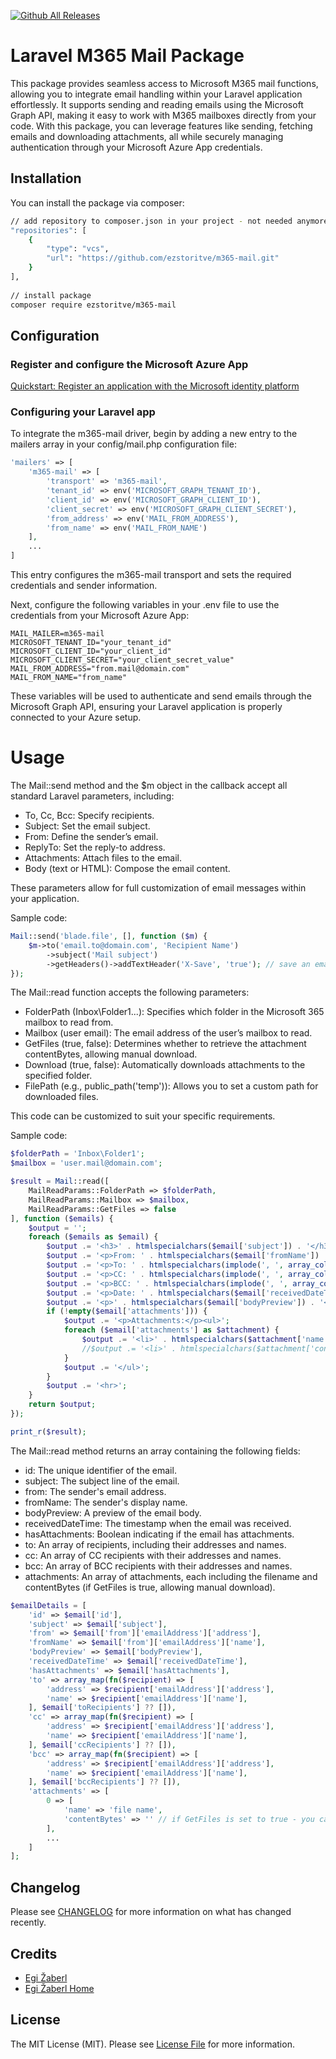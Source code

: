 [![Github All Releases](https://img.shields.io/github/downloads/ezstoritve/m365-mail/total.svg)]()

# Laravel M365 Mail Package

This package provides seamless access to Microsoft M365 mail functions, allowing you to integrate email handling within your Laravel application effortlessly. 
It supports sending and reading emails using the Microsoft Graph API, making it easy to work with M365 mailboxes directly from your code. 
With this package, you can leverage features like sending, fetching emails and downloading attachments, all while securely managing authentication through your Microsoft Azure App credentials.

## Installation

You can install the package via composer:


```bash
// add repository to composer.json in your project - not needed anymore as package is on https://packagist.org/packages/ezstoritve/m365-mail
"repositories": [
    {
        "type": "vcs",
        "url": "https://github.com/ezstoritve/m365-mail.git"
    }
],
    
// install package
composer require ezstoritve/m365-mail
```

## Configuration

### Register and configure the Microsoft Azure App

[Quickstart: Register an application with the Microsoft identity platform](https://learn.microsoft.com/en-us/entra/identity-platform/quickstart-register-app)

### Configuring your Laravel app

To integrate the m365-mail driver, begin by adding a new entry to the mailers array in your config/mail.php configuration file:

```php
'mailers' => [
    'm365-mail' => [
        'transport' => 'm365-mail',
        'tenant_id' => env('MICROSOFT_GRAPH_TENANT_ID'),
        'client_id' => env('MICROSOFT_GRAPH_CLIENT_ID'),
        'client_secret' => env('MICROSOFT_GRAPH_CLIENT_SECRET'),
        'from_address' => env('MAIL_FROM_ADDRESS'),
        'from_name' => env('MAIL_FROM_NAME')
    ],
    ...
]
```
This entry configures the m365-mail transport and sets the required credentials and sender information.

Next, configure the following variables in your .env file to use the credentials from your Microsoft Azure App:

```dotenv
MAIL_MAILER=m365-mail
MICROSOFT_TENANT_ID="your_tenant_id"
MICROSOFT_CLIENT_ID="your_client_id"
MICROSOFT_CLIENT_SECRET="your_client_secret_value"
MAIL_FROM_ADDRESS="from.mail@domain.com"
MAIL_FROM_NAME="from_name"
```

These variables will be used to authenticate and send emails through the Microsoft Graph API, ensuring your Laravel application is properly connected to your Azure setup.

# Usage

The Mail::send method and the $m object in the callback accept all standard Laravel parameters, including:

- To, Cc, Bcc: Specify recipients.
- Subject: Set the email subject.
- From: Define the sender’s email.
- ReplyTo: Set the reply-to address.
- Attachments: Attach files to the email.
- Body (text or HTML): Compose the email content.

These parameters allow for full customization of email messages within your application.

Sample code:
```php
Mail::send('blade.file', [], function ($m) {
    $m->to('email.to@domain.com', 'Recipient Name')
        ->subject('Mail subject')
        ->getHeaders()->addTextHeader('X-Save', 'true'); // save an email to the sent items folder - optional
});
```

The Mail::read function accepts the following parameters:

- FolderPath (Inbox\Folder1...): Specifies which folder in the Microsoft 365 mailbox to read from.
- Mailbox (user email): The email address of the user’s mailbox to read.
- GetFiles (true, false): Determines whether to retrieve the attachment contentBytes, allowing manual download.
- Download (true, false): Automatically downloads attachments to the specified folder.
- FilePath (e.g., public_path('temp')): Allows you to set a custom path for downloaded files.

This code can be customized to suit your specific requirements.

Sample code:
```php
$folderPath = 'Inbox\Folder1';
$mailbox = 'user.mail@domain.com';

$result = Mail::read([
    MailReadParams::FolderPath => $folderPath,
    MailReadParams::Mailbox => $mailbox,
    MailReadParams::GetFiles => false
], function ($emails) {
    $output = '';
    foreach ($emails as $email) {
        $output .= '<h3>' . htmlspecialchars($email['subject']) . '</h3>';
        $output .= '<p>From: ' . htmlspecialchars($email['fromName']) . ' (' . htmlspecialchars($email['from']) . ')</p>';
        $output .= '<p>To: ' . htmlspecialchars(implode(', ', array_column($email['to'], 'address'))) . '</p>';
        $output .= '<p>CC: ' . htmlspecialchars(implode(', ', array_column($email['cc'], 'address'))) . '</p>';
        $output .= '<p>BCC: ' . htmlspecialchars(implode(', ', array_column($email['bcc'], 'address'))) . '</p>';
        $output .= '<p>Date: ' . htmlspecialchars($email['receivedDateTime']) . '</p>';
        $output .= '<p>' . htmlspecialchars($email['bodyPreview']) . '</p>';
        if (!empty($email['attachments'])) {
            $output .= '<p>Attachments:</p><ul>';
            foreach ($email['attachments'] as $attachment) {
                $output .= '<li>' . htmlspecialchars($attachment['name']) . '</li>';
                //$output .= '<li>' . htmlspecialchars($attachment['contentBytes']) . '</li>';
            }
            $output .= '</ul>';
        }
        $output .= '<hr>';
    }
    return $output;
});

print_r($result);
```

The Mail::read method returns an array containing the following fields:

- id: The unique identifier of the email.
- subject: The subject line of the email.
- from: The sender's email address.
- fromName: The sender's display name.
- bodyPreview: A preview of the email body.
- receivedDateTime: The timestamp when the email was received.
- hasAttachments: Boolean indicating if the email has attachments.
- to: An array of recipients, including their addresses and names.
- cc: An array of CC recipients with their addresses and names.
- bcc: An array of BCC recipients with their addresses and names.
- attachments: An array of attachments, each including the filename and contentBytes (if GetFiles is true, allowing manual download).

```php
$emailDetails = [
    'id' => $email['id'],
    'subject' => $email['subject'],
    'from' => $email['from']['emailAddress']['address'],
    'fromName' => $email['from']['emailAddress']['name'],
    'bodyPreview' => $email['bodyPreview'],
    'receivedDateTime' => $email['receivedDateTime'],
    'hasAttachments' => $email['hasAttachments'],
    'to' => array_map(fn($recipient) => [
        'address' => $recipient['emailAddress']['address'],
        'name' => $recipient['emailAddress']['name'],
    ], $email['toRecipients'] ?? []),
    'cc' => array_map(fn($recipient) => [
        'address' => $recipient['emailAddress']['address'],
        'name' => $recipient['emailAddress']['name'],
    ], $email['ccRecipients'] ?? []),
    'bcc' => array_map(fn($recipient) => [
        'address' => $recipient['emailAddress']['address'],
        'name' => $recipient['emailAddress']['name'],
    ], $email['bccRecipients'] ?? []),
    'attachments' => [
        0 => [
            'name' => 'file name', 
            'contentBytes' => '' // if GetFiles is set to true - you can manualy download files in Mail:read function
        ],
        ...
    ]
];
```

## Changelog

Please see [CHANGELOG](CHANGELOG.md) for more information on what has changed recently.

## Credits

- [Egi Žaberl](https://github.com/ezstoritve)
- [Egi Žaberl Home](https://www.ezstoritve.com/)

## License

The MIT License (MIT). Please see [License File](LICENSE.md) for more information.
